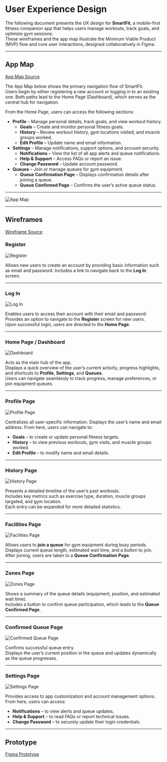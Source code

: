 # User Experience Design

The following document presents the UX design for **SmartFit**, a mobile-first fitness companion app that helps users manage workouts, track goals, and optimize gym sessions.  
These wireframes and the app map illustrate the Minimum Viable Product (MVP) flow and core user interactions, designed collaboratively in Figma.

---

## App Map  
[App Map Source](https://www.figma.com/design/eUh8SgREd1709DvDteNzJg/SmartFit?node-id=0-1&p=f&t=o69TJ5Yq3QLxWdIT-0)

The App Map below shows the primary navigation flow of SmartFit.  
Users begin by either registering a new account or logging in to an existing one. Both paths lead to the Home Page (Dashboard), which serves as the central hub for navigation.

From the Home Page, users can access the following sections:

* **Profile** – Manage personal details, track goals, and view workout history.  
  * **Goals** – Create and monitor personal fitness goals.  
  * **History** – Review workout history, gym locations visited, and muscle groups worked.  
  * **Edit Profile** – Update name and email information.
* **Settings** – Manage notifications, support options, and account security.  
  * **Notifications** – View the list of all app alerts and queue notifications.  
  * **Help & Support** – Access FAQs or report an issue.  
  * **Change Password** – Update account password.
* **Queues** – Join or manage queues for gym equipment.  
  * **Queue Confirmation Page** – Displays confirmation details after joining a queue.  
  * **Queue Confirmed Page** – Confirms the user’s active queue status.

---

![App Map](ux-design/appmap.png)

---

## Wireframes  
[Wireframe Source](https://www.figma.com/design/eUh8SgREd1709DvDteNzJg/SmartFit?node-id=1-2&p=f&t=fHRFMwlpmVcyj1Ax-0)

### Register
![Register](ux-design/Register.png)  

Allows new users to create an account by providing basic information such as email and password.
Includes a link to navigate back to the **Log In** screen.

---

### Log In
![Log In](ux-design/Login.png)  

Enables users to access their account with their email and password.  
Provides an option to navigate to the **Register** screen for new users.  
Upon successful login, users are directed to the **Home Page**.

---

### Home Page / Dashboard
![Dashboard](ux-design/DashBoard.png)  

Acts as the main hub of the app.  
Displays a quick overview of the user’s current activity, progress highlights, and shortcuts to **Profile**, **Settings**, and **Queues**.  
Users can navigate seamlessly to track progress, manage preferences, or join equipment queues.

---

### Profile Page
![Profile Page](ux-design/Profile.png)  

Centralizes all user-specific information. Displays the user’s name and email address. 
From here, users can navigate to:
- **Goals** – to create or update personal fitness targets.  
- **History** – to view previous workouts, gym visits, and muscle groups worked.  
- **Edit Profile** – to modify name and email details.

---

### History Page
![History Page](ux-design/History.png)  

Presents a detailed timeline of the user’s past workouts.  
Includes key metrics such as exercise type, duration, muscle groups targeted, and gym location.  
Each entry can be expanded for more detailed statistics.

---

### Facilities Page
![Facilities Page](ux-design/facility.png)  

Allows users to **join a queue** for gym equipment during busy periods.  
Displays current queue length, estimated wait time, and a button to join.  
After joining, users are taken to a **Queue Confirmation Page**.

---

### Zones Page
![Zones Page](ux-design/zone.png)  

Shows a summary of the queue details (equipment, position, and estimated wait time).  
Includes a button to confirm queue participation, which leads to the **Queue Confirmed Page**.

---

### Confirmed Queue Page
![Confirmed Queue Page](ux-design/confirmed_queue.png)  

Confirms successful queue entry.  
Displays the user’s current position in the queue and updates dynamically as the queue progresses.

---

### Settings Page
![Settings Page](ux-design/Settings.png)  

Provides access to app customization and account management options.  
From here, users can access:
- **Notifications** – to view alerts and queue updates.  
- **Help & Support** – to read FAQs or report technical issues.  
- **Change Password** – to securely update their login credentials.

---

## Prototype  
[Figma Prototype](https://drive.google.com/file/d/1FMhS7xDhgmuMihDU3S4zjzRaS2dg5zBO/view?usp=sharing)
